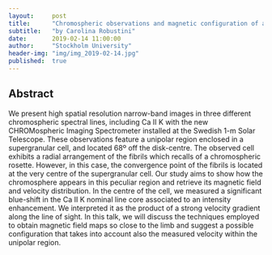 ```yaml
---
layout:     post
title:      "Chromospheric observations and magnetic configuration of a supergranular structure"
subtitle:   "by Carolina Robustini"
date:       2019-02-14 11:00:00
author:     "Stockholm University"
header-img: "img/img_2019-02-14.jpg"
published:  true
---
```


## Abstract
We present high spatial resolution narrow-band images in three different chromospheric spectral lines, including Ca II K with the new CHROMospheric Imaging Spectrometer installed at the Swedish 1-m Solar Telescope. These observations feature a unipolar region enclosed in a supergranular cell, and located 68º off the disk-centre. The observed cell exhibits a radial arrangement of the fibrils which recalls of a chromospheric rosette. However, in this case, the convergence point of the fibrils is located at the very centre of the supergranular cell. Our study aims to show how the chromosphere appears in this peculiar region and retrieve its magnetic field and velocity distribution. In the centre of the cell, we measured a significant blue-shift in the Ca II K nominal line core associated to an intensity enhancement. We interpreted it as the product of a strong velocity gradient along the line of sight. In this talk, we will discuss the techniques employed to obtain magnetic field maps so close to the limb and suggest a possible configuration that takes into account also the measured velocity within the unipolar region.
